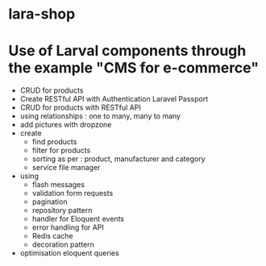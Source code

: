 # lara-shop
Use of Larval components through the example "CMS for e-commerce" 
=================================================================

- CRUD for products
- Create RESTful API with Authentication Laravel Passport
- CRUD for products with RESTful API
- using relationships : one to many, many to many
- add pictures with dropzone
- create 
    - find products
    - filter for products
    - sorting as per : product, manufacturer and category
    - service file manager
- using 
    - flash messages
    - validation form requests
    - pagination
    - repository pattern
    - handler for Eloquent events
    - error handling for API
    - Redis cache
    - decoration pattern
- optimisation eloquent queries    


